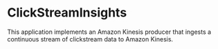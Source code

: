 # ClickStreamInsights
This application implements an Amazon Kinesis producer that ingests a continuous stream of clickstream data to Amazon Kinesis. 
